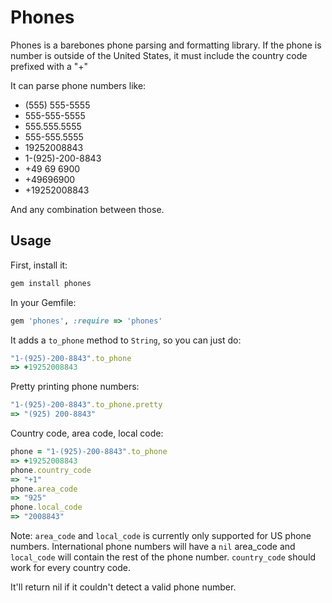 # Phones

Phones is a barebones phone parsing and formatting library. If the phone is number is outside of the United States, it must include the country code prefixed with a "+"

It can parse phone numbers like:
- (555) 555-5555
- 555-555-5555
- 555.555.5555
- 555-555.5555
- 19252008843
- 1-(925)-200-8843
- +49 69 6900
- +49696900
- +19252008843

And any combination between those.

## Usage

First, install it:
```bash
gem install phones
```

In your Gemfile:
```ruby
gem 'phones', :require => 'phones'
```

It adds a ```to_phone``` method to ```String```, so you can just do:
```ruby
"1-(925)-200-8843".to_phone
=> +19252008843
```

Pretty printing phone numbers:
```ruby
"1-(925)-200-8843".to_phone.pretty
=> "(925) 200-8843"
```

Country code, area code, local code:
```ruby
phone = "1-(925)-200-8843".to_phone
=> +19252008843
phone.country_code
=> "+1"
phone.area_code
=> "925"
phone.local_code
=> "2008843"
```

Note: ```area_code``` and ```local_code``` is currently only supported for US phone numbers. International phone numbers will have a ```nil``` area_code and ```local_code``` will contain the rest of the phone number. ```country_code``` should work for every country code. 

It'll return nil if it couldn't detect a valid phone number.



